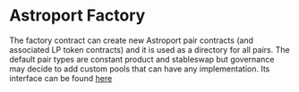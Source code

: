 # Astroport Factory

The factory contract can create new Astroport pair contracts (and associated LP token contracts) and it is used as a directory for all pairs. The default pair types are constant product and stableswap but governance may decide to add custom pools that can have any implementation. Its interface can be found [here](../../packages/factory/README.md)
